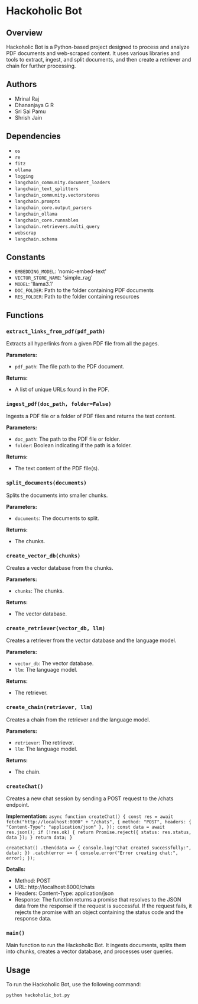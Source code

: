 # Hackoholic Bot

## Overview
Hackoholic Bot is a Python-based project designed to process and analyze PDF documents and web-scraped content. It uses various libraries and tools to extract, ingest, and split documents, and then create a retriever and chain for further processing.

## Authors
- Mrinal Raj
- Dhananjaya G R
- Sri Sai Pamu
- Shrish Jain

## Dependencies
- `os`
- `re`
- `fitz`
- `ollama`
- `logging`
- `langchain_community.document_loaders`
- `langchain_text_splitters`
- `langchain_community.vectorstores`
- `langchain.prompts`
- `langchain_core.output_parsers`
- `langchain_ollama`
- `langchain_core.runnables`
- `langchain.retrievers.multi_query`
- `webscrap`
- `langchain.schema`

## Constants
- `EMBEDDING_MODEL`: 'nomic-embed-text'
- `VECTOR_STORE_NAME`: 'simple_rag'
- `MODEL`: 'llama3.1'
- `DOC_FOLDER`: Path to the folder containing PDF documents
- `RES_FOLDER`: Path to the folder containing resources

## Functions

### `extract_links_from_pdf(pdf_path)`
Extracts all hyperlinks from a given PDF file from all the pages.

**Parameters:**
- `pdf_path`: The file path to the PDF document.

**Returns:**
- A list of unique URLs found in the PDF.

### `ingest_pdf(doc_path, folder=False)`
Ingests a PDF file or a folder of PDF files and returns the text content.

**Parameters:**
- `doc_path`: The path to the PDF file or folder.
- `folder`: Boolean indicating if the path is a folder.

**Returns:**
- The text content of the PDF file(s).

### `split_documents(documents)`
Splits the documents into smaller chunks.

**Parameters:**
- `documents`: The documents to split.

**Returns:**
- The chunks.

### `create_vector_db(chunks)`
Creates a vector database from the chunks.

**Parameters:**
- `chunks`: The chunks.

**Returns:**
- The vector database.

### `create_retriever(vector_db, llm)`
Creates a retriever from the vector database and the language model.

**Parameters:**
- `vector_db`: The vector database.
- `llm`: The language model.

**Returns:**
- The retriever.

### `create_chain(retriever, llm)`
Creates a chain from the retriever and the language model.

**Parameters:**
- `retriever`: The retriever.
- `llm`: The language model.

**Returns:**
- The chain.

### `createChat()`
Creates a new chat session by sending a POST request to the /chats endpoint.

**Implementation:**
`async function createChat() {
  const res = await fetch("http://localhost:8000" + "/chats", {
    method: "POST",
    headers: { "Content-Type": "application/json" },
  });
  const data = await res.json();
  if (!res.ok) {
    return Promise.reject({ status: res.status, data });
  }
  return data;
}`

`createChat()
  .then(data => {
    console.log("Chat created successfully:", data);
  })
  .catch(error => {
    console.error("Error creating chat:", error);
  });`

**Details:**

- Method: POST
- URL: http://localhost:8000/chats
- Headers: Content-Type: application/json
- Response: The function returns a promise that resolves to the JSON data from the response if the request is successful. If the request fails, it rejects the promise with an object containing the status code and the response data.


### `main()`
Main function to run the Hackoholic Bot. It ingests documents, splits them into chunks, creates a vector database, and processes user queries.

## Usage
To run the Hackoholic Bot, use the following command:
```sh
python hackoholic_bot.py
